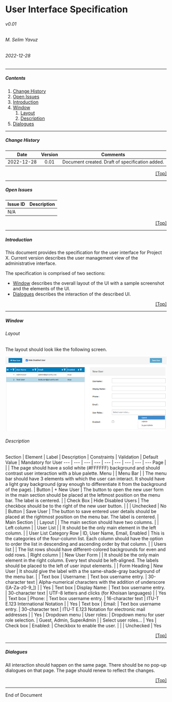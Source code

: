 # User Interface Specification
###### v0.01
###### M. Selim Yavuz
###### 2022-12-28

***

##### Contents
1. [Change History](#toc_5)
2. [Open Issues](#toc_6)
3. [Introduction](#toc_7)
4. [Window](#toc_8)
    1. [Layout](#toc_9)
    2. [Description](#toc_10)
5. [Dialogues](#toc_11)

***

##### Change History

Date | Version | Comments
--- | :---: | ---
2022-12-28 | 0.01 | Document created. Draft of specification added.

[<div style="text-align: right">[Top]</div>](#toc_4)

***

##### Open Issues

Issue ID | Description
--- | ---
N/A |

[<div style="text-align: right">[Top]</div>](#toc_4)

***

##### Introduction

This document provides the specification for the user interface for Project X. Current version describes the user management view of the administrative interface. 

The specification is comprised of two sections:

- [Window](#toc_8) describes the overall layout of the UI with a sample screenshot and the elements of the UI.
- [Dialogues](#toc_9) describes the interaction of the described UI.

[<div style="text-align: right">[Top]</div>](#toc_4)

***

##### Window

###### Layout

The layout should look like the following screen. 

![the UI](ui.png)

###### Description

Section | Element | Label | Description | Constraints | Validation | Default Value | Mandatory for User
--- | --- | --- | --- | --- | --- | --- | --- | ---
Page | | | The page should have a solid white (#FFFFFF) background and should contrast user interaction with a blue palette. 
Menu | 
 | Menu Bar | | The menu bar should have 3 elements with which the user can interact. It should have a light gray background (gray enough to differentiate it from the background of the page).
 | Button | + New User | The button to open the new user form in the main section should be placed at the leftmost position on the menu bar. The label is centered. | 
 | Check Box | Hide Disabled Users | The checkbox should be to the right of the new user button. | | | Unchecked | No
 | Button | Save User | The button to save entered user details should be placed at the rightmost position on the menu bar. The label is centered. |
Main Section |
 | Layout | | The main section should have two columns. |
 | Left column | 
 | User List | | It should be the only main element in the left column. |
 | User List Category Row | ID, User Name, Email, Enabled | This is the categories of the four-column list. Each column should have the option to order the list in descending and ascending order by that column. |
 | Users list | | The list rows should have different-colored backgrounds for even and odd rows. 
 | Right column |
 | New User Form | | It should be the only main element in the right column. Every text should be left-aligned. The labels should be placed to the left of user input elements. |
 | Form Heading | New User | It should give the label with a the same-shade-gray background of the menu bar. |
 | Text box | Username: | Text box username entry. | 30-character text | Alpha-numerical characters with the addition of underscore ([A-Za-z0-9_]) | | Yes
 | Text box | Display Name: | Text box username entry. | 30-character text | UTF-8 letters and clicks (for Khoisan languages) | | Yes
 | Text box | Phone: | Text box username entry. | 16-character text | ITU-T E.123 International Notation | | Yes
 | Text box | Email: | Text box username entry. | 30-character text | ITU-T E.123 Notation for electronic mail addresses | | Yes
 | Dropdown menu | User roles: | Dropdown menu for user role selection. | Guest, Admin, SuperAdmin | | Select user roles... | Yes
 | Check box | Enabled: | Checkbox to enable the user. | | | Unchecked | Yes

[<div style="text-align: right">[Top]</div>](#toc_4)
***

##### Dialogues
All interaction should happen on the same page. There should be no pop-up dialogues on that page. The page should renew to reflect the changes. 
[<div style="text-align: right">[Top]</div>](#toc_4)

***

End of Document

